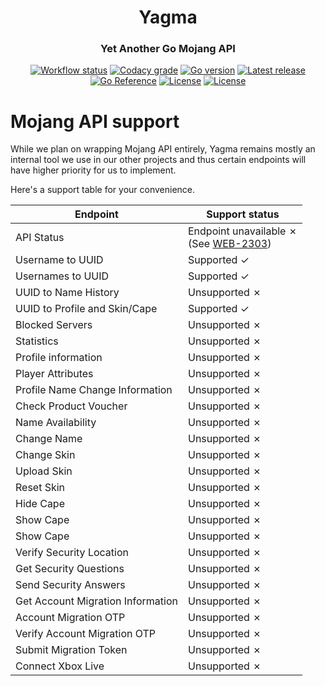 <h1 align="center">Yagma</h1>
<h3 align="center">Yet Another Go Mojang API</h3>
<p align="center">
  <a href="https://github.com/alteamc/yagma/actions/workflows/go.yml"><img alt="Workflow status" src="https://img.shields.io/github/workflow/status/alteamc/yagma/Go/master"></a>
  <a href="https://app.codacy.com/gh/alteamc/yagma"><img alt="Codacy grade" src="https://img.shields.io/codacy/grade/8c50344d066645af948bfbc0a9b51017"></a>
  <a href="https://github.com/alteamc/yagma/blob/master/go.mod"><img alt="Go version" src="https://img.shields.io/github/go-mod/go-version/alteamc/yagma"></a>
  <a href="https://github.com/alteamc/yagmma/releases/latest"><img alt="Latest release" src="https://img.shields.io/github/v/release/alteamc/yagma"></a>
  <a href="https://pkg.go.dev/github.com/alteamc/yagma"><img alt="Go Reference" src="https://pkg.go.dev/badge/github.com/alteamc/yagma.svg"></a>
  <a href="https://github.com/alteamc/yagma/blob/master/LICENSE"><img alt="License" src="https://img.shields.io/github/license/alteamc/yagma"></a>
  <a href="https://discord.gg/9ruheUG3Wg"><img alt="License" src="https://img.shields.io/discord/929337829610369095"></a>
</p>

# Mojang API support

While we plan on wrapping Mojang API entirely, Yagma remains mostly an internal tool we use in our other projects and
thus certain endpoints will have higher priority for us to implement.

Here's a support table for your convenience.

| Endpoint                          | Support status                                                                                                                                                                                        |
|-----------------------------------|-------------------------------------------------------------------------------------------------------------------------------------------------------------------------------------------------------|
| API Status                        | Endpoint unavailable ✗<br/>(See [WEB-2303](https://bugs.mojang.com/browse/WEB-2303?focusedCommentId=1086543&page=com.atlassian.jira.plugin.system.issuetabpanels%3Acomment-tabpanel#comment-1086543)) |
| Username to UUID                  | Supported ✓                                                                                                                                                                                           |
| Usernames to UUID                 | Supported ✓                                                                                                                                                                                           |
| UUID to Name History              | Unsupported ✗                                                                                                                                                                                         |
| UUID to Profile and Skin/Cape     | Supported ✓                                                                                                                                                                                           |
| Blocked Servers                   | Unsupported ✗                                                                                                                                                                                         |
| Statistics                        | Unsupported ✗                                                                                                                                                                                         |
| Profile information               | Unsupported ✗                                                                                                                                                                                         |
| Player Attributes                 | Unsupported ✗                                                                                                                                                                                         |
| Profile Name Change Information   | Unsupported ✗                                                                                                                                                                                         |
| Check Product Voucher             | Unsupported ✗                                                                                                                                                                                         |
| Name Availability                 | Unsupported ✗                                                                                                                                                                                         |
| Change Name                       | Unsupported ✗                                                                                                                                                                                         |
| Change Skin                       | Unsupported ✗                                                                                                                                                                                         |
| Upload Skin                       | Unsupported ✗                                                                                                                                                                                         |
| Reset Skin                        | Unsupported ✗                                                                                                                                                                                         |
| Hide Cape                         | Unsupported ✗                                                                                                                                                                                         |
| Show Cape                         | Unsupported ✗                                                                                                                                                                                         |
| Show Cape                         | Unsupported ✗                                                                                                                                                                                         |
| Verify Security Location          | Unsupported ✗                                                                                                                                                                                         |
| Get Security Questions            | Unsupported ✗                                                                                                                                                                                         |
| Send Security Answers             | Unsupported ✗                                                                                                                                                                                         |
| Get Account Migration Information | Unsupported ✗                                                                                                                                                                                         |
| Account Migration OTP             | Unsupported ✗                                                                                                                                                                                         |
| Verify Account Migration OTP      | Unsupported ✗                                                                                                                                                                                         |
| Submit Migration Token            | Unsupported ✗                                                                                                                                                                                         |
| Connect Xbox Live                 | Unsupported ✗                                                                                                                                                                                         |
